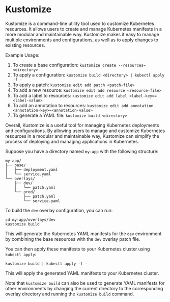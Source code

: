# Kustomize

Kustomize is a command-line utility tool used to customize Kubernetes resources. It allows users to create and manage Kubernetes manifests in a more modular and maintainable way. Kustomize makes it easy to manage multiple environments and configurations, as well as to apply changes to existing resources.

Example Usage:

1. To create a base configuration: `kustomize create --resources=<directory>`
2. To apply a configuration: `kustomize build <directory> | kubectl apply -f -`
3. To apply a patch: `kustomize edit add patch <patch-file>`
4. To add a new resource: `kustomize edit add resource <resource-file>`
5. To add a label to resources: `kustomize edit add label <label-key>=<label-value>`
6. To add an annotation to resources: `kustomize edit add annotation <annotation-key>=<annotation-value>`
7. To generate a YAML file: `kustomize build <directory>`

Overall, Kustomize is a useful tool for managing Kubernetes deployments and configurations. By allowing users to manage and customize Kubernetes resources in a modular and maintainable way, Kustomize can simplify the process of deploying and managing applications in Kubernetes.

Suppose you have a directory named `my-app` with the following structure:

```
my-app/
├── base/
│   ├── deployment.yaml
│   └── service.yaml
└── overlays/
    ├── dev/
    │   └── patch.yaml
    └── prod/
        ├── patch.yaml
        └── service.yaml
```

To build the `dev` overlay configuration, you can run:

```
cd my-app/overlays/dev
kustomize build
```

This will generate the Kubernetes YAML manifests for the `dev` environment by combining the base resources with the `dev` overlay patch file.

You can then apply these manifests to your Kubernetes cluster using `kubectl apply`:

```
kustomize build | kubectl apply -f -
```

This will apply the generated YAML manifests to your Kubernetes cluster.

Note that `kustomize build` can also be used to generate YAML manifests for other environments by changing the current directory to the corresponding overlay directory and running the `kustomize build` command.
